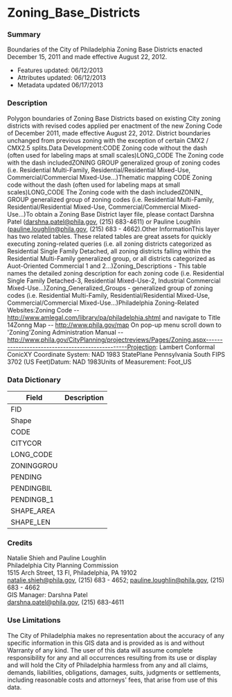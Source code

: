 # Zoning_Base_Districts

### Summary  

Boundaries of the City of Philadelphia Zoning Base Districts enacted December 15, 2011 and made effective August 22, 2012.  
  
- Features updated:  06/12/2013  
- Attributes updated: 06/12/2013  
- Metadata updated  06/17/2013  


### Description  

Polygon boundaries of Zoning Base Districts based on existing City zoning districts with revised codes applied per enactment of the new Zoning Code of December 2011, made effective August 22, 2012. District boundaries unchanged from previous zoning with the exception of certain CMX2 / CMX2.5 splits.Data Development:CODE  Zoning code without the dash (often used for labeling maps at small scales)LONG_CODE  The Zoning code with the dash includedZONING GROUP  generalized group of zoning codes (i.e. Residential Multi-Family, Residential/Residential Mixed-Use, Commercial/Commercial Mixed-Use...)Thematic mapping CODE  Zoning code without the dash (often used for labeling maps at small scales)LONG_CODE  The Zoning code with the dash includedZONIN_ GROUP  generalized group of zoning codes (i.e. Residential Multi-Family, Residential/Residential Mixed-Use, Commercial/Commercial Mixed-Use...)To obtain a Zoning Base District layer file, please contact Darshna Patel (darshna.patel@phila.gov, (215) 683-4611) or Pauline Loughlin (pauline.loughlin@phila.gov, (215) 683 - 4662).Other InformationThis layer has two related tables. These related tables are great assets for quickly executing zoning-related queries (i.e. all zoning districts categorized as Residential Single Family Detached, all zoning districts falling within the Residential Multi-Family generalized group, or all districts categorized as Auot-Oriented Commercial 1 and 2...)Zoning_Descriptions - This table names the detailed zoning description for each zoning code (i.e. Residential Single Family Detached-3, Residential Mixed-Use-2, Industrial Commercial Mixed-Use...)Zoning_Generalized_Groups - generalized group of zoning codes (i.e. Residential Multi-Family, Residential/Residential Mixed-Use, Commercial/Commercial Mixed-Use...)Philadelphia Zoning-Related Websites:Zoning Code -- http://www.amlegal.com/library/pa/philadelphia.shtml and navigate to Title 14Zonng Map -- http://www.phila.gov/map On pop-up menu scroll down to 'Zoning'Zoning Administration Manual -- http://www.phila.gov/CityPlanning/projectreviews/Pages/Zoning.aspx-------------------------------------------------Projection: Lambert Conformal ConicXY Coordinate System: NAD 1983 StatePlane Pennsylvania South FIPS 3702 (US Feet)Datum: NAD 1983Units of Measurement: Foot_US  

### Data Dictionary

| Field | Description  
| ----- | :----------:  
| FID |  
| Shape |  
| CODE |  
| CITYCOR |  
| LONG_CODE |  
| ZONINGGROU |  
| PENDING |  
| PENDINGBIL |  
| PENDINGB_1 |  
| SHAPE_AREA |  
| SHAPE_LEN |  


### Credits  

Natalie Shieh and Pauline Loughlin  
Philadelphia City Planning Commission  
1515 Arch Street, 13 Fl, Philadelphia, PA  19102  
natalie.shieh@phila.gov, (215) 683 - 4652; pauline.loughlin@phila.gov, (215) 683 - 4662  
GIS Manager: Darshna Patel  
darshna.patel@phila.gov, (215) 683-4611  


### Use Limitations  

The City of Philadelphia makes no representation about the accuracy of any specific information in this GIS data and is provided as is and without Warranty of any kind. The user of this data will assume complete responsibility for any and all occurrences resulting from its use or display and will hold the City of Philadelphia harmless from any and all claims, demands, liabilities, obligations, damages, suits, judgments or settlements, including reasonable costs and attorneys' fees, that arise from use of this data.